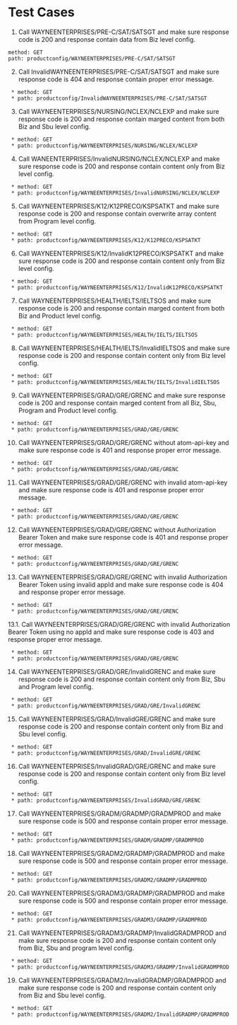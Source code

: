 # Test Cases
01. Call WAYNEENTERPRISES/PRE-C/SAT/SATSGT and make sure response code is 200 and response contain data from Biz level config.
 ```
 method: GET
 path: productconfig/WAYNEENTERPRISES/PRE-C/SAT/SATSGT
 ```
02. Call InvalidWAYNEENTERPRISES/PRE-C/SAT/SATSGT and make sure response code is 404 and response contain proper error message.
 ```
  * method: GET
  * path: productconfig/InvalidWAYNEENTERPRISES/PRE-C/SAT/SATSGT
 ```
03. Call WAYNEENTERPRISES/NURSING/NCLEX/NCLEXP and make sure response code is 200 and response contain marged content from both Biz and Sbu level config.
 ```
  * method: GET
  * path: productconfig/WAYNEENTERPRISES/NURSING/NCLEX/NCLEXP
 ```
04. Call WANEENTERPRISES/InvalidNURSING/NCLEX/NCLEXP and make sure response code is 200 and response contain content only from Biz level config.
 ```
  * method: GET
  * path: productconfig/WAYNEENTERPRISES/InvalidNURSING/NCLEX/NCLEXP
 ```
05. Call WAYNEENTERPRISES/K12/K12PRECO/KSPSATKT and make sure response code is 200 and response contain overwrite array content from Program level config.
 ```
  * method: GET
  * path: productconfig/WAYNEENTERPRISES/K12/K12PRECO/KSPSATKT
 ```
06. Call WAYNEENTERPRISES/K12/InvalidK12PRECO/KSPSATKT and make sure response code is 200 and response contain content only from Biz level config.
 ```
  * method: GET
  * path: productconfig/WAYNEENTERPRISES/K12/InvalidK12PRECO/KSPSATKT
 ```
07. Call WAYNEENTERPRISES/HEALTH/IELTS/IELTSOS and make sure response code is 200 and response contain marged content from both Biz and Product level config.
 ```
  * method: GET
  * path: productconfig/WAYNEENTERPRISES/HEALTH/IELTS/IELTSOS
 ```
08. Call WAYNEENTERPRISES/HEALTH/IELTS/InvalidIELTSOS and make sure response code is 200 and response contain content only from Biz level config.
 ```
  * method: GET
  * path: productconfig/WAYNEENTERPRISES/HEALTH/IELTS/InvalidIELTSOS
 ```
09. Call WAYNEENTERPRISES/GRAD/GRE/GRENC and make sure response code is 200 and response contain marged content from all Biz, Sbu, Program and Product level config.
 ```
  * method: GET
  * path: productconfig/WAYNEENTERPRISES/GRAD/GRE/GRENC
 ```
10. Call WAYNEENTERPRISES/GRAD/GRE/GRENC without atom-api-key and make sure response code is 401 and response proper error message.
 ```
  * method: GET
  * path: productconfig/WAYNEENTERPRISES/GRAD/GRE/GRENC
 ```
11. Call WAYNEENTERPRISES/GRAD/GRE/GRENC with invalid atom-api-key and make sure response code is 401 and response proper error message.
 ```
  * method: GET
  * path: productconfig/WAYNEENTERPRISES/GRAD/GRE/GRENC
 ```
12. Call WAYNEENTERPRISES/GRAD/GRE/GRENC without Authorization Bearer Token and make sure response code is 401 and response proper error message.
 ```
  * method: GET
  * path: productconfig/WAYNEENTERPRISES/GRAD/GRE/GRENC
 ```
13. Call WAYNEENTERPRISES/GRAD/GRE/GRENC with invalid Authorization Bearer Token using invalid appId and make sure response code is 404 and response proper error message.
 ```
  * method: GET
  * path: productconfig/WAYNEENTERPRISES/GRAD/GRE/GRENC
 ```
13.1. Call WAYNEENTERPRISES/GRAD/GRE/GRENC with invalid Authorization Bearer Token using no appId and make sure response code is 403 and response proper error message.
 ```
  * method: GET
  * path: productconfig/WAYNEENTERPRISES/GRAD/GRE/GRENC
 ```
14. Call WAYNEENTERPRISES/GRAD/GRE/InvalidGRENC and make sure response code is 200 and response contain content only from Biz, Sbu and Program level config.
 ```
  * method: GET
  * path: productconfig/WAYNEENTERPRISES/GRAD/GRE/InvalidGRENC
 ```
15. Call WAYNEENTERPRISES/GRAD/InvalidGRE/GRENC and make sure response code is 200 and response contain content only from Biz and Sbu level config.
 ```
  * method: GET
  * path: productconfig/WAYNEENTERPRISES/GRAD/InvalidGRE/GRENC
 ```
16. Call WAYNEENTERPRISES/InvalidGRAD/GRE/GRENC and make sure response code is 200 and response contain content only from Biz level config.
 ```
  * method: GET
  * path: productconfig/WAYNEENTERPRISES/InvalidGRAD/GRE/GRENC
 ```
17. Call WAYNEENTERPRISES/GRADM/GRADMP/GRADMPROD and make sure response code is 500 and response contain proper error message.
 ```
  * method: GET
  * path: productconfig/WAYNEENTERPRISES/GRADM/GRADMP/GRADMPROD
 ```
18. Call WAYNEENTERPRISES/GRADM2/GRADMP/GRADMPROD and make sure response code is 500 and response contain proper error message.
 ```
  * method: GET
  * path: productconfig/WAYNEENTERPRISES/GRADM2/GRADMP/GRADMPROD
 ```
20. Call WAYNEENTERPRISES/GRADM3/GRADMP/GRADMPROD and make sure response code is 500 and response contain proper error message.
 ```
  * method: GET
  * path: productconfig/WAYNEENTERPRISES/GRADM3/GRADMP/GRADMPROD
 ```
21. Call WAYNEENTERPRISES/GRADM3/GRADMP/InvalidGRADMPROD and make sure response code is 200 and response contain content only from Biz, Sbu and program level config.
 ```
  * method: GET
  * path: productconfig/WAYNEENTERPRISES/GRADM3/GRADMP/InvalidGRADMPROD
 ```
19. Call WAYNEENTERPRISES/GRADM2/InvalidGRADMP/GRADMPROD and make sure response code is 200 and response contain content only from Biz and Sbu level config.
 ```
  * method: GET
  * path: productconfig/WAYNEENTERPRISES/GRADM2/InvalidGRADMP/GRADMPROD
 ```
